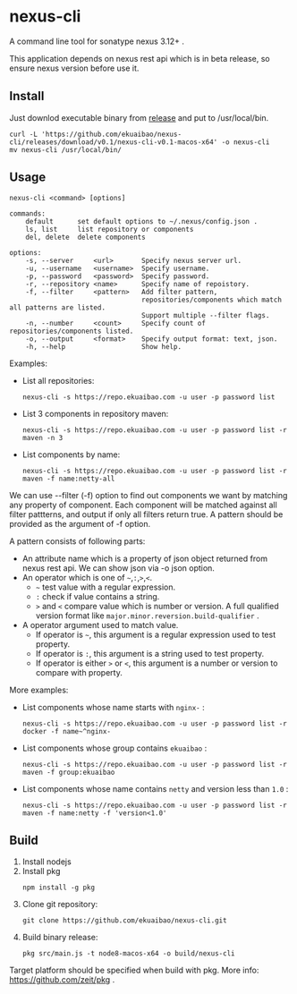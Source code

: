 # nexus-cli
A command line tool for sonatype nexus 3.12+ .

This application depends on nexus rest api which is in beta release, so ensure nexus version before use it.

## Install

Just downlod executable binary from [release](https://github.com/ekuaibao/nexus-cli/releases)
and put to /usr/local/bin.

```
curl -L 'https://github.com/ekuaibao/nexus-cli/releases/download/v0.1/nexus-cli-v0.1-macos-x64' -o nexus-cli
mv nexus-cli /usr/local/bin/
```

## Usage

```
nexus-cli <command> [options]

commands:
    default      set default options to ~/.nexus/config.json .
    ls, list     list repository or components
    del, delete  delete components

options:
    -s, --server     <url>       Specify nexus server url.
    -u, --username   <username>  Specify username.
    -p, --password   <password>  Specify password.
    -r, --repository <name>      Specify name of repoistory.
    -f, --filter     <pattern>   Add filter pattern,
                                 repositories/components which match all patterns are listed.
                                 Support multiple --filter flags.
    -n, --number     <count>     Specify count of repositories/components listed.
    -o, --output     <format>    Specify output format: text, json.
    -h, --help                   Show help.
```

Examples:

* List all repositories:

   ```
   nexus-cli -s https://repo.ekuaibao.com -u user -p password list
   ```

* List 3 components in repository maven:

   ```
   nexus-cli -s https://repo.ekuaibao.com -u user -p password list -r maven -n 3
   ```

* List components by name:

   ```
   nexus-cli -s https://repo.ekuaibao.com -u user -p password list -r maven -f name:netty-all
   ```

We can use --filter (-f) option to find out components we want by matching any property of component.
Each component will be matched against all filter pattterns, and output if only all filters return true.
A pattern should be provided as the argument of -f option.

A pattern consists of following parts:
* An attribute name which is a property of json object returned from nexus rest api. We can show json via -o json option.
* An operator which is one of `~`,`:`,`>`,`<`.
    * `~` test value with a regular expression.
    * `:` check if value contains a string.
    * `>` and `<` compare value which is number or version. A full qualified version format like `major.minor.reversion.build-qualifier` .
* A operator argument used to match value.
    * If operator is `~`, this argument is a regular expression used to test property.
    * If operator is `:`, this argument is a string used to test property.
    * If operator is either `>` or `<`, this argument is a number or version to compare with property.

More examples:

* List components whose name starts with `nginx-` :
   ```
   nexus-cli -s https://repo.ekuaibao.com -u user -p password list -r docker -f name~^nginx-
   ```

* List components whose group contains `ekuaibao` :
   ```
   nexus-cli -s https://repo.ekuaibao.com -u user -p password list -r maven -f group:ekuaibao
   ```

* List components whose name contains `netty` and version less than `1.0` :
   ```
   nexus-cli -s https://repo.ekuaibao.com -u user -p password list -r maven -f name:netty -f 'version<1.0'
   ```

## Build

1. Install nodejs
1. Install pkg
   ```
   npm install -g pkg
   ```
1. Clone git repository:
   ```
   git clone https://github.com/ekuaibao/nexus-cli.git
   ```
1. Build binary release:
   ```
   pkg src/main.js -t node8-macos-x64 -o build/nexus-cli
   ```

Target platform should be specified when build with pkg. More info: https://github.com/zeit/pkg .
